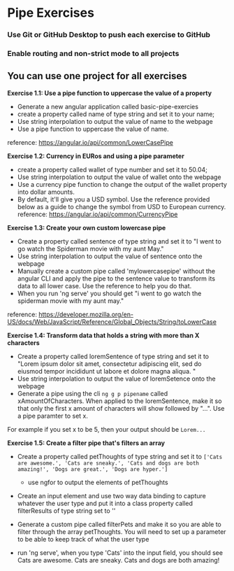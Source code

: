 # Pipe Exercises
### Use Git or GitHub Desktop to push each exercise to GitHub
### Enable routing and non-strict mode to all projects

## You can use one project for all exercises

 **Exercise 1.1: Use a pipe function to uppercase the value of a property**
- Generate a new angular application called basic-pipe-exercies
- create a property called name of type string and set it to your name;
- Use string interpolation to output the value of name to the webpage
- Use a pipe function to uppercase the value of name.

reference: https://angular.io/api/common/LowerCasePipe

 **Exercise 1.2: Currency in EURos and using a pipe parameter**
- create a property called wallet of type number and set it to 50.04;
- Use string interpolation to output the value of wallet onto the webpage
- Use a currency pipe function to change the output of the wallet property into dollar amounts.
- By default, it'll give you a USD symbol. Use the reference provided below as a guide to change the symbol from USD to European currency. 
reference: https://angular.io/api/common/CurrencyPipe

**Exercise 1.3: Create your own custom lowercase pipe**
- Create a property called sentence of type string and set it to "I went to go watch the Spiderman movie with my aunt May."
- Use string interpolation to output the value of sentence onto the webpage
- Manually create a custom pipe called 'mylowercasepipe' without the angular CLI and apply the pipe to the sentence value to transform its data to all lower case. Use the reference to help you do that.
- When you run 'ng serve' you should get "i went to go watch the spiderman movie with my aunt may."

reference: https://developer.mozilla.org/en-US/docs/Web/JavaScript/Reference/Global_Objects/String/toLowerCase

**Exercise 1.4: Transform data that holds a string with more than X characters**
- Create a property called loremSentence of type string and set it to "Lorem ipsum dolor sit amet, consectetur adipiscing elit, sed do eiusmod tempor incididunt ut labore et dolore magna aliqua. "
- Use string interpolation to output the value of loremSetence onto the webpage
- Generate a pipe using the cli ```ng g p pipename``` called xAmountOfCharacters. When applied to the loremSentence, make it so that only the first x amount of characters will show followed by "...". Use a pipe paramter to set x. 

For example if you set x to be 5, then your output should be 
```Lorem...```

**Exercise 1.5: Create a filter pipe that's filters an array**
- Create a property called petThoughts of type string and set it to 
```['Cats are awesome.', 'Cats are sneaky.', 'Cats and dogs are both amazing!', 'Dogs are great.', 'Dogs are hyper.']```
    - use ngfor to output the elements of petThoughts
- Create an input element and use two way data binding to capture whatever the user type and put it into a class property called filterResults of type string set to ''
- Generate a custom pipe called filterPets and make it so you are able to filter through the array petThoughts. You will need to set up a parameter to be able to keep track of what the user type

- run 'ng serve', when you type 'Cats' into the input field, you should see
   Cats are awesome. 
   Cats are sneaky.
   Cats and dogs are both amazing!